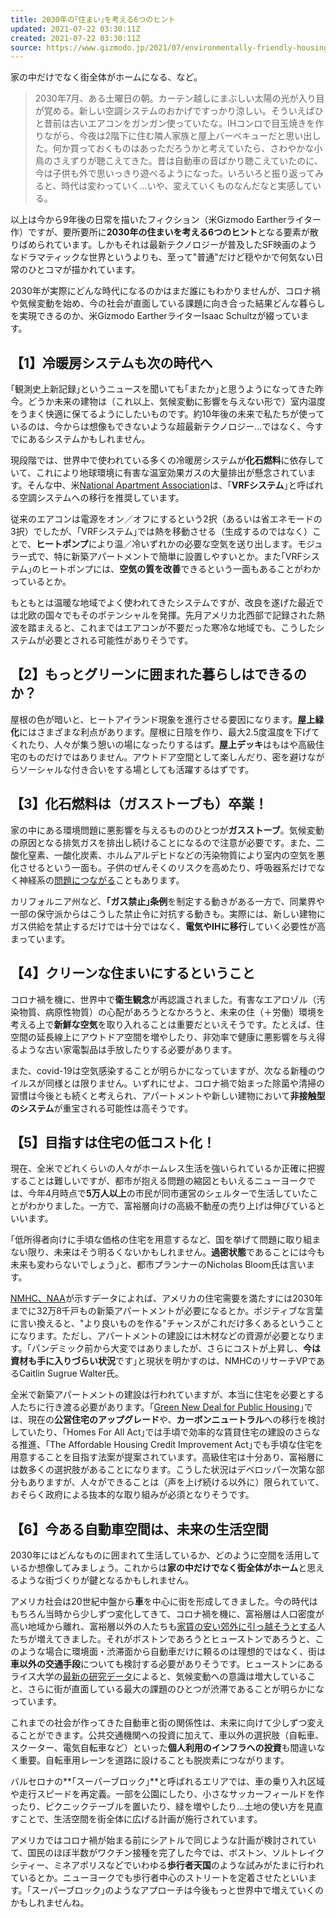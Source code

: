 ```yaml
---
title: 2030年の｢住まい｣を考える6つのヒント
updated: 2021-07-22 03:30:11Z
created: 2021-07-22 03:30:11Z
source: https://www.gizmodo.jp/2021/07/environmentally-friendly-housing-in-2030.html
---
```


家の中だけでなく街全体がホームになる、など。

> 2030年7月、ある土曜日の朝。カーテン越しにまぶしい太陽の光が入り目が覚める。新しい空調システムのおかげですっかり涼しい。そういえばひと昔前は古いエアコンをガンガン使っていたな。IHコンロで目玉焼きを作りながら、今夜は2階下に住む隣人家族と屋上バーベキューだと思い出した。何か買っておくものはあっただろうかと考えていたら、さわやかな小鳥のさえずりが聴こえてきた。昔は自動車の音ばかり聴こえていたのに、今は子供も外で思いっきり遊べるようになった。いろいろと振り返ってみると、時代は変わっていく...いや、変えていくものなんだなと実感している。

以上は今から9年後の日常を描いたフィクション（米Gizmodo Eartherライター作）ですが、要所要所に**2030年の住まいを考える6つのヒント**となる要素が散りばめられています。しかもそれは最新テクノロジーが普及したSF映画のようなドラマティックな世界というよりも、至って"普通"だけど穏やかで何気ない日常のひとコマが描かれています。

2030年が実際にどんな時代になるのかはまだ誰にもわかりませんが、コロナ禍や気候変動を始め、今の社会が直面している課題に向き合った結果どんな暮らしを実現できるのか、米Gizmodo EartherライターIsaac Schultzが綴っています。

## 【1】冷暖房システムも次の時代へ

｢観測史上新記録｣というニュースを聞いても｢またか｣と思うようになってきた昨今。どうか未来の建物は（これ以上、気候変動に影響を与えない形で）室内温度をうまく快適に保てるようにしたいものです。約10年後の未来で私たちが使っているのは、今からは想像もできないような超最新テクノロジー…ではなく、今すでにあるシステムかもしれません。

現段階では、世界中で使われている多くの冷暖房システムが**化石燃料**に依存していて、これにより地球環境に有害な温室効果ガスの大量排出が懸念されています。そんな中、米[National Apartment Association](https://www.naahq.org/)は、｢**VRFシステム**｣と呼ばれる空調システムへの移行を推奨しています。

従来のエアコンは電源をオン／オフにするという2択（あるいは省エネモードの3択）でしたが、｢VRFシステム｣では熱を移動させる（生成するのではなく）ことで、**ヒートポンプ**により温／冷いずれかの必要な空気を送り出します。モジュラー式で、特に新築アパートメントで簡単に設置しやすいとか。また｢VRFシステム｣のヒートポンプには、**空気の質を改善**できるという一面もあることがわかっているとか。

もともとは温暖な地域でよく使われてきたシステムですが、改良を遂げた最近では北欧の国々でもそのポテンシャルを発揮。先月アメリカ北西部で記録された熱波を踏まえると、これまではエアコンが不要だった寒冷な地域でも、こうしたシステムが必要とされる可能性がありそうです。

## 【2】もっとグリーンに囲まれた暮らしはできるのか？

屋根の色が暗いと、ヒートアイランド現象を進行させる要因になります。**屋上緑化**にはさまざまな利点があります。屋根に日陰を作り、最大2.5度温度を下げてくれたり、人々が集う憩いの場になったりするはず。**屋上デッキ**はもはや高級住宅のものだけではありません。アウトドア空間として楽しんだり、密を避けながらソーシャルな付き合いをする場としても活躍するはずです。

## 【3】化石燃料は（ガスストーブも）卒業！

家の中にある環境問題に悪影響を与えるもののひとつが**ガスストーブ**。気候変動の原因となる排気ガスを排出し続けることになるので注意が必要です。また、二酸化窒素、一酸化炭素、ホルムアルデヒドなどの汚染物質により室内の空気を悪化させるという一面も。子供のぜんそくのリスクを高めたり、呼吸器系だけでなく神経系の[問題につながる](https://rmi.org/insight/gas-stoves-pollution-health/)こともあります。

カリフォルニア州など、**｢ガス禁止｣条例**を制定する動きがある一方で、同業界や一部の保守派からはこうした禁止令に対抗する動きも。実際には、新しい建物にガス供給を禁止するだけでは十分ではなく、**電気やIHに移行**していく必要性が高まっています。

## 【4】クリーンな住まいにするということ

コロナ禍を機に、世界中で**衛生観念**が再認識されました。有害なエアロゾル（汚染物質、病原性物質）の心配があろうとなかろうと、未来の住（＋労働）環境を考える上で**新鮮な空気**を取り入れることは重要だといえそうです。たとえば、住空間の延長線上にアウトドア空間を増やしたり、非効率で健康に悪影響を与え得るような古い家電製品は手放したりする必要があります。

また、covid-19は空気感染することが明らかになっていますが、次なる新種のウイルスが同様とは限りません。いずれにせよ、コロナ禍で始まった除菌や清掃の習慣は今後とも続くと考えられ、アパートメントや新しい建物において**非接触型のシステム**が重宝される可能性は高そうです。

## 【5】目指すは住宅の低コスト化！

現在、全米でどれくらいの人々がホームレス生活を強いられているか正確に把握することは難しいですが、都市が抱える問題の縮図ともいえるニューヨークでは、今年4月時点で**5万人以上**の市民が同市運営のシェルターで生活していたことがわかりました。一方で、富裕層向けの高級不動産の売り上げは伸びているといいます。

｢低所得者向けに手頃な価格の住宅を用意するなど、国を挙げて問題に取り組まない限り、未来はそう明るくないかもしれません。**過密状態**であることには今も未来も変わらないでしょう｣と、都市プランナーのNicholas Bloom氏は言います。

[NMHC、NAA](https://www.weareapartments.org/data)が示すデータによれば、アメリカの住宅需要を満たすには2030年までに32万8千戸もの新築アパートメントが必要になるとか。ポジティブな言葉に言い換えると、"より良いものを作る"チャンスがこれだけ多くあるということになります。ただし、アパートメントの建設には木材などの資源が必要となります。｢パンデミック前から大変ではありましたが、さらにコストが上昇し、**今は資材も手に入りづらい状況**です｣と現状を明かすのは、NMHCのリサーチVPであるCaitlin Sugrue Walter氏。

全米で新築アパートメントの建設は行われていますが、本当に住宅を必要とする人たちに行き渡る必要があります。｢[Green New Deal for Public Housing](https://gizmodo.com/aoc-and-bernies-green-new-deal-aims-to-change-our-relat-1839859924)｣では、現在の**公営住宅のアップグレード**や、**カーボンニュートラル**への移行を検討していたり、｢Homes For All Act｣では手頃で効率的な賃貸住宅の建設のさらなる推進、｢The Affordable Housing Credit Improvement Act｣でも手頃な住宅を用意することを目指す法案が提案されています。高級住宅は十分あり、富裕層には数多くの選択肢があることになります。こうした状況はデベロッパー次第な部分もありますが、人々ができることは（声を上げ続ける以外に）限られていて、おそらく政府による抜本的な取り組みが必須となりそうです。

## 【6】今ある自動車空間は、未来の生活空間

2030年にはどんなものに囲まれて生活しているか、どのように空間を活用しているか想像してみましょう。これからは**家の中だけでなく街全体がホーム**と思えるような街づくりが鍵となるかもしれません。

アメリカ社会は20世紀中盤から**車**を中心に街を形成してきました。今の時代はもちろん当時から少しずつ変化してきて、コロナ禍を機に、富裕層は人口密度が高い地域から離れ、富裕層以外の人たちも[家賃の安い郊外に引っ越そうとする](https://www.bloomberg.com/news/features/2020-07-02/how-coronavirus-will-reshape-u-s-cities)人たちが増えてきました。それがボストンであろうとヒューストンであろうと、このような場合に環境面・渋滞面から自動車だけに頼るのは理想的ではなく、街は**車以外の交通手段**についても検討する必要がありそうです。ヒューストンにあるライス大学の[最新の研究データ](https://kinder.rice.edu/sites/default/files/documents/KI%202020%20Houston%20Area%20Survey%20Report_0.pdf)によると、気候変動への意識は増大していること、さらに街が直面している最大の課題のひとつが渋滞であることが明らかになっています。

これまでの社会が作ってきた自動車と街の関係性は、未来に向けて少しずつ変えることができます。公共交通機関への投資に加えて、車以外の選択肢（自転車、スクーター、電気自転車など）といった**個人利用のインフラへの投資**も間違いなく重要。自転車用レーンを道路に設けることも脱炭素につながります。

バルセロナの**｢スーパーブロック｣**と呼ばれるエリアでは、車の乗り入れ区域や走行スピードを再定義。一部を公園にしたり、小さなサッカーフィールドを作ったり、ピクニックテーブルを置いたり、緑を増やしたり…土地の使い方を見直すことで、生活空間を街全体に広げる計画が施行されています。

アメリカではコロナ禍が始まる前にシアトルで同じような計画が検討されていて、国民のほぼ半数がワクチン接種を完了した今では、ボストン、ソルトレイクシティー、ミネアポリスなどでいわゆる**歩行者天国**のような試みがたまに行われているとか。ニューヨークでも歩行者中心のストリートを定着させたといいます。｢スーパーブロック｣のようなアプローチは今後もっと世界中で増えていくのかもしれませんね。